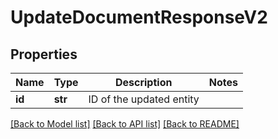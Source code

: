 # UpdateDocumentResponseV2

## Properties
Name | Type | Description | Notes
------------ | ------------- | ------------- | -------------
**id** | **str** | ID of the updated entity | 

[[Back to Model list]](../README.md#documentation-for-models) [[Back to API list]](../README.md#documentation-for-api-endpoints) [[Back to README]](../README.md)

